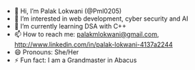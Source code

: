 - 👋 Hi, I’m Palak Lokwani (@Pml0205)
- 👀 I’m interested in web development, cyber security and AI
- 🌱 I’m currently learning DSA with C++ 
- 📫 How to reach me: palakmlokwani@gmail.com, http://www.linkedin.com/in/palak-lokwani-4137a2244 
- 😄 Pronouns: She/Her
- ⚡ Fun fact: I am a Grandmaster in Abacus 

<!---
Pml0205/Pml0205 is a ✨ special ✨ repository because its `README.md` (this file) appears on your GitHub profile.
You can click the Preview link to take a look at your changes.
--->
